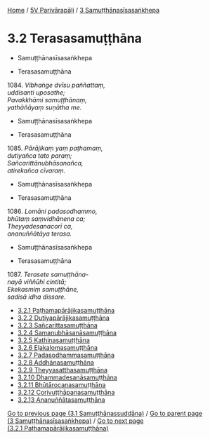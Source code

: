 
[Home](/) / [5V Parivārapāḷi](...md) / [3 Samuṭṭhānasīsasaṅkhepa](../5V/3.md)

# 3.2 Terasasamuṭṭhāna

* Samuṭṭhānasīsasaṅkhepa

* Terasasamuṭṭhāna

1084\. _Vibhaṅge dvīsu paññattaṃ,_  
_uddisanti uposathe;_  
_Pavakkhāmi samuṭṭhānaṃ,_  
_yathāñāyaṃ suṇātha me._  


* Samuṭṭhānasīsasaṅkhepa

* Terasasamuṭṭhāna

1085\. _Pārājikaṃ yaṃ paṭhamaṃ,_  
_dutiyañca tato paraṃ;_  
_Sañcarittānubhāsanañca,_  
_atirekañca cīvaraṃ._  


* Samuṭṭhānasīsasaṅkhepa

* Terasasamuṭṭhāna

1086\. _Lomāni padasodhammo,_  
_bhūtaṃ saṃvidhānena ca;_  
_Theyyadesanacorī ca,_  
_ananuññātāya terasa._  


* Samuṭṭhānasīsasaṅkhepa

* Terasasamuṭṭhāna

1087\. _Terasete samuṭṭhāna-_  
_nayā viññūhi cintitā;_  
_Ekekasmiṃ samuṭṭhāne,_  
_sadisā idha dissare._  


* [3.2.1 Paṭhamapārājikasamuṭṭhāna](3.2/3.2.1.md)
* [3.2.2 Dutiyapārājikasamuṭṭhāna](3.2/3.2.2.md)
* [3.2.3 Sañcarittasamuṭṭhāna](3.2/3.2.3.md)
* [3.2.4 Samanubhāsanāsamuṭṭhāna](3.2/3.2.4.md)
* [3.2.5 Kathinasamuṭṭhāna](3.2/3.2.5.md)
* [3.2.6 Eḷakalomasamuṭṭhāna](3.2/3.2.6.md)
* [3.2.7 Padasodhammasamuṭṭhāna](3.2/3.2.7.md)
* [3.2.8 Addhānasamuṭṭhāna](3.2/3.2.8.md)
* [3.2.9 Theyyasatthasamuṭṭhāna](3.2/3.2.9.md)
* [3.2.10 Dhammadesanāsamuṭṭhāna](3.2/3.2.10.md)
* [3.2.11 Bhūtārocanasamuṭṭhāna](3.2/3.2.11.md)
* [3.2.12 Corivuṭṭhāpanasamuṭṭhāna](3.2/3.2.12.md)
* [3.2.13 Ananuññātasamuṭṭhāna](3.2/3.2.13.md)

[Go to previous page (3.1 Samuṭṭhānassuddāna)](3.1.md) / [Go to parent page (3 Samuṭṭhānasīsasaṅkhepa)](../5V/3.md) / [Go to next page (3.2.1 Paṭhamapārājikasamuṭṭhāna)](3.2/3.2.1.md)


